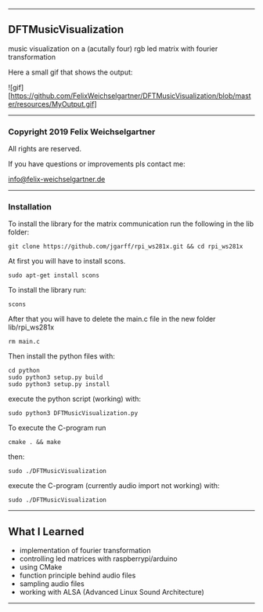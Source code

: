 *****************************************************************************************

## DFTMusicVisualization

music visualization on a (acutally four) rgb led matrix with fourier transformation

Here a small gif that shows the output:

![gif][https://github.com/FelixWeichselgartner/DFTMusicVisualization/blob/master/resources/MyOutput.gif]

*****************************************************************************************

### Copyright 2019 Felix Weichselgartner

All rights are reserved.

If you have questions or improvements pls contact me:

info@felix-weichselgartner.de

*****************************************************************************************

### Installation

To install the library for the matrix communication run the following in the lib folder:
```
git clone https://github.com/jgarff/rpi_ws281x.git && cd rpi_ws281x
```

At first you will have to install scons.
```
sudo apt-get install scons
```

To install the library run:
```
scons
```

After that you will have to delete the main.c file in the new folder lib/rpi_ws281x
```
rm main.c
```

Then install the python files with:
```
cd python
sudo python3 setup.py build
sudo python3 setup.py install
```

execute the python script (working) with:
```
sudo python3 DFTMusicVisualization.py
```

To execute the C-program run
```
cmake . && make
```
then:
```
sudo ./DFTMusicVisualization
```

execute the C-program (currently audio import not working) with:
```
sudo ./DFTMusicVisualization
```

*****************************************************************************************

## What I Learned

* implementation of fourier transformation
* controlling led matrices with raspberrypi/arduino
* using CMake
* function principle behind audio files
* sampling audio files
* working with ALSA (Advanced Linux Sound Architecture)

*****************************************************************************************
